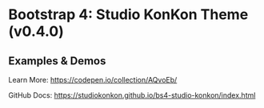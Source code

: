 # Bootstrap 4: Studio KonKon Theme (v0.4.0)


Examples & Demos
---

Learn More: https://codepen.io/collection/AQvoEb/

GitHub Docs: https://studiokonkon.github.io/bs4-studio-konkon/index.html
